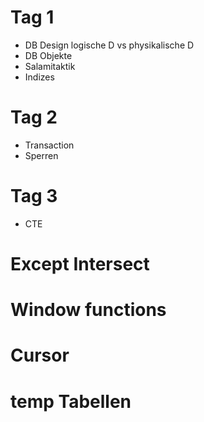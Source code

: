 # Tag 1
*  DB Design logische D vs physikalische D
* DB Objekte
* Salamitaktik
* Indizes

# Tag 2
* Transaction
* Sperren


# Tag 3
* CTE
# Except Intersect
# Window functions
# Cursor
# temp Tabellen